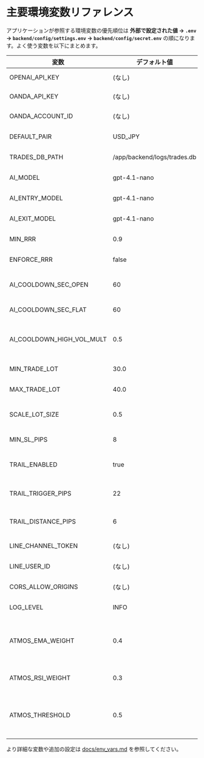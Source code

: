 # 主要環境変数リファレンス

アプリケーションが参照する環境変数の優先順位は
**外部で設定された値 → `.env` → `backend/config/settings.env` → `backend/config/secret.env`**
の順になります。よく使う変数を以下にまとめます。

| 変数 | デフォルト値 | 用途 | 設定例 |
|---|---|---|---|
| OPENAI_API_KEY | (なし) | OpenAI API キー | `OPENAI_API_KEY=sk-...` |
| OANDA_API_KEY | (なし) | OANDA API キー | `OANDA_API_KEY=your-token` |
| OANDA_ACCOUNT_ID | (なし) | OANDA 取引口座ID | `OANDA_ACCOUNT_ID=001-1234567-001` |
| DEFAULT_PAIR | USD_JPY | 取引する通貨ペア | `DEFAULT_PAIR=EUR_USD` |
| TRADES_DB_PATH | /app/backend/logs/trades.db | 取引履歴DBの保存先 | `TRADES_DB_PATH=trades.db` |
| AI_MODEL | gpt-4.1-nano | 汎用OpenAIモデル | `AI_MODEL=gpt-4.1-nano` |
| AI_ENTRY_MODEL | gpt-4.1-nano | エントリー判断モデル | `AI_ENTRY_MODEL=gpt-4.1-nano` |
| AI_EXIT_MODEL | gpt-4.1-nano | エグジット判断モデル | `AI_EXIT_MODEL=gpt-4.1-nano` |
| MIN_RRR | 0.9 | 最低リスクリワード比 | `MIN_RRR=1.2` |
| ENFORCE_RRR | false | RRRを強制するか | `ENFORCE_RRR=true` |
| AI_COOLDOWN_SEC_OPEN | 60 | ポジション保有時のAI待機秒 | `AI_COOLDOWN_SEC_OPEN=30` |
| AI_COOLDOWN_SEC_FLAT | 60 | ノーポジ時のAI待機秒 | `AI_COOLDOWN_SEC_FLAT=30` |
| AI_COOLDOWN_HIGH_VOL_MULT | 0.5 | 高ボラティリティ時のクールダウン倍率 | `AI_COOLDOWN_HIGH_VOL_MULT=0.5` |
| MIN_TRADE_LOT | 30.0 | 最小ロット数 | `MIN_TRADE_LOT=10` |
| MAX_TRADE_LOT | 40.0 | 最大ロット数 | `MAX_TRADE_LOT=100` |
| SCALE_LOT_SIZE | 0.5 | 追加エントリー時のロット | `SCALE_LOT_SIZE=0.3` |
| MIN_SL_PIPS | 8 | 最小ストップ幅(pips) | `MIN_SL_PIPS=10` |
| TRAIL_ENABLED | true | トレーリングストップ有効化 | `TRAIL_ENABLED=false` |
| TRAIL_TRIGGER_PIPS | 22 | トレーリング発動幅(pips) | `TRAIL_TRIGGER_PIPS=30` |
| TRAIL_DISTANCE_PIPS | 6 | トレーリング距離(pips) | `TRAIL_DISTANCE_PIPS=8` |
| LINE_CHANNEL_TOKEN | (なし) | LINE通知トークン | `LINE_CHANNEL_TOKEN=xxxx` |
| LINE_USER_ID | (なし) | LINE通知先ユーザーID | `LINE_USER_ID=yyyy` |
| CORS_ALLOW_ORIGINS | (なし) | APIで許可するオリジン | `CORS_ALLOW_ORIGINS=http://localhost:3000` |
| LOG_LEVEL | INFO | ログ出力レベル | `LOG_LEVEL=DEBUG` |
| ATMOS_EMA_WEIGHT | 0.4 | AtmosphereモジュールでEMA傾きを評価する重み | `ATMOS_EMA_WEIGHT=0.5` |
| ATMOS_RSI_WEIGHT | 0.3 | AtmosphereモジュールのRSI重み | `ATMOS_RSI_WEIGHT=0.2` |
| ATMOS_THRESHOLD | 0.5 | Atmosphereスコアがこの値以上ならエントリー | `ATMOS_THRESHOLD=0.6` |

より詳細な変数や追加の設定は [docs/env_vars.md](env_vars.md) を参照してください。
